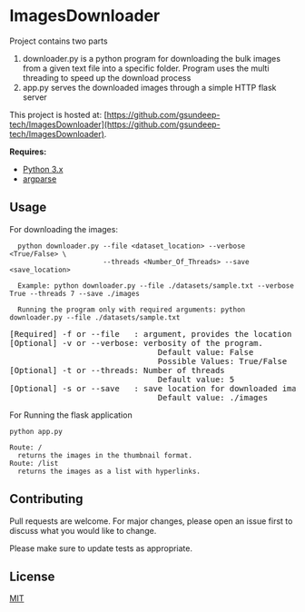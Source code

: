 # ImagesDownloader

Project contains two parts 
1. downloader.py is a python program for downloading the bulk images from a given text file into a specific folder. Program uses the multi threading to speed up the download process
2. app.py serves the downloaded images through a simple HTTP flask server

This project is hosted at: [https://github.com/gsundeep-tech/ImagesDownloader](https://github.com/gsundeep-tech/ImagesDownloader).

**Requires:**  

- [Python 3.x](https://www.python.org/downloads/)
- [argparse](https://pypi.python.org/pypi/argparse)

## Usage

For downloading the images:

      python downloader.py --file <dataset_location> --verbose <True/False> \
                           --threads <Number_Of_Threads> --save <save_location>
      
      Example: python downloader.py --file ./datasets/sample.txt --verbose True --threads 7 --save ./images
      
      Running the program only with required arguments: python downloader.py --file ./datasets/sample.txt

<pre>
[Required] -f or --file   : argument, provides the location of the input dataset
[Optional] -v or --verbose: verbosity of the program. 
                               Default value: False
                               Possible Values: True/False 
[Optional] -t or --threads: Number of threads 
                               Default value: 5
[Optional] -s or --save   : save location for downloaded images 
                               Default value: ./images
</pre>

For Running the flask application

    python app.py
    
    Route: /
      returns the images in the thumbnail format. 
    Route: /list
      returns the images as a list with hyperlinks.

## Contributing
Pull requests are welcome. For major changes, please open an issue first to discuss what you would like to change.

Please make sure to update tests as appropriate.

## License
[MIT](https://choosealicense.com/licenses/mit/)

